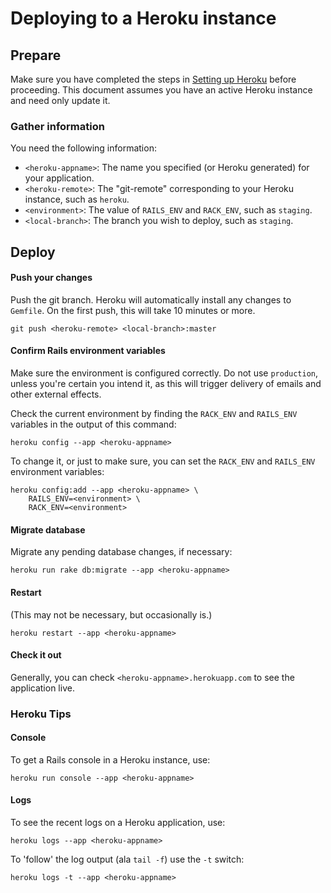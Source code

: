 
Deploying to a Heroku instance
==============================

Prepare
-------

Make sure you have completed the steps in [Setting up Heroku](heroku_setup.html) before proceeding.  This document assumes you have an active Heroku instance and need only update it.

### Gather information

You need the following information:

- `<heroku-appname>`: The name you specified (or Heroku generated) for your application.
- `<heroku-remote>`: The "git-remote" corresponding to your Heroku instance, such as `heroku`.
- `<environment>`: The value of `RAILS_ENV` and `RACK_ENV`, such as `staging`.
- `<local-branch>`: The branch you wish to deploy, such as `staging`.

Deploy
------

#### Push your changes

Push the git branch.  Heroku will automatically install any changes to `Gemfile`.  On the first push, this will take 10 minutes or more.

    git push <heroku-remote> <local-branch>:master

#### Confirm Rails environment variables

Make sure the environment is configured correctly.  Do not use `production`, unless you're certain you intend it, as this will trigger delivery of emails and other external effects.

Check the current environment by finding the `RACK_ENV` and `RAILS_ENV` variables in the output of this command:

    heroku config --app <heroku-appname>

To change it, or just to make sure, you can set the `RACK_ENV` and `RAILS_ENV` environment variables:

    heroku config:add --app <heroku-appname> \
        RAILS_ENV=<environment> \
        RACK_ENV=<environment>

#### Migrate database

Migrate any pending database changes, if necessary:

    heroku run rake db:migrate --app <heroku-appname>

#### Restart

(This may not be necessary, but occasionally is.)

    heroku restart --app <heroku-appname>

#### Check it out

Generally, you can check `<heroku-appname>.herokuapp.com` to see the application live.


### Heroku Tips

#### Console

To get a Rails console in a Heroku instance, use:

    heroku run console --app <heroku-appname>

#### Logs

To see the recent logs on a Heroku application, use:

    heroku logs --app <heroku-appname>

To 'follow' the log output (ala `tail -f`) use the `-t` switch:

    heroku logs -t --app <heroku-appname>


